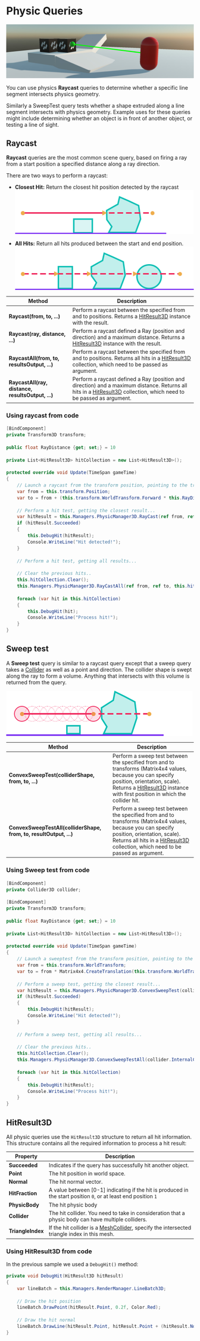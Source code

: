 # Physic Queries

![Raycasting](images/raycasting.jpg)

You can use physics **Raycast** queries to determine whether a specific line segment intersects physics geometry. 

Similarly a SweepTest query tests whether a shape extruded along a line segment intersects with physics geometry. Example uses for these queries might include determining whether an object is in front of another object, or testing a line of sight. 


## Raycast

**Raycast** queries are the most common scene query, based on firing a ray from a start position a specified distance along a ray direction.

There are two ways to perform a raycast:

* **Closest Hit:** Return the closest hit position detected by the raycast<br/>
![Raycast](images/raycast.png)

* **All Hits:** Return all hits produced between the start and end position.<br/>
![RaycastAll](images/raycastAll.png)


| Method | Description |
| --- | --- |
| **Raycast(from, to, ...)** |  Perform a raycast between the specified from and to positions. Returns a [HitResult3D](#hitresult3d) instance with the result. |
| **Raycast(ray, distance, ...)** |  Perform a raycast defined a Ray (position and direction) and a maximum distance. Returns a [HitResult3D](#hitresult3d) instance with the result. |
| **RaycastAll(from, to, resultsOutput, ...)** |  Perform a raycast between the specified from and to positions. Returns all hits in a [HitResult3D](#hitresult3d) collection, which need to be passed as argument. |
| **RaycastAll(ray, distance, resultsOutput, ...)** |  Perform a raycast defined a Ray (position and direction) and a maximum distance. Returns all hits in a [HitResult3D](#hitresult3d) collection, which need to be passed as argument. |

### Using raycast from code

```csharp
[BindComponent]
private Transform3D transform;

public float RayDistance {get; set;} = 10

private List<HitResult3D> hitCollection = new List<HitResult3D>();

protected override void Update(TimeSpan gameTime)
{
    // Launch a raycast from the transform position, pointing to the transform forward...
    var from = this.transform.Position;
    var to = from + (this.transform.WorldTransform.Forward * this.RayDistance);
    
    // Perform a hit test, getting the closest result...
    var hitResult = this.Managers.PhysicManager3D.RayCast(ref from, ref to);
    if (hitResult.Succeeded)
    {
        this.DebugHit(hitResult);
        Console.WriteLine("Hit detected!");
    }

    // Perform a hit test, getting all results...
    
    // Clear the previous hits..
    this.hitCollection.Clear();
    this.Managers.PhysicManager3D.RayCastAll(ref from, ref to, this.hitCollection);

    foreach (var hit in this.hitCollection)
    {
        this.DebugHit(hit);
        Console.WriteLine("Process hit!");
    }    
}
```

## Sweep test

A **Sweep test** query is similar to a raycast query except that a sweep query takes a [Collider](colliders/index.md) as well as a point and direction. The collider shape is swept along the ray to form a volume. Anything that intersects with this volume is returned from the query.

![Sweeptest](images/sweep_test.png)

| Method | Description |
| --- | --- |
| **ConvexSweepTest(colliderShape, from, to, ...)** |  Perform a sweep test between the specified from and to transforms (Matrix4x4 values, because you can specify position, orientation, scale). Returns a [HitResult3D](#hitresult3d) instance with first position in which the collider hit. |
| **ConvexSweepTestAll(colliderShape, from, to, resultOutput, ...)** |  Perform a sweep test between the specified from and to transforms (Matrix4x4 values, because you can specify position, orientation, scale). Returns all hits in a [HitResult3D](#hitresult3d) collection, which need to be passed as argument. |

### Using Sweep test from code

```csharp
[BindComponent]
private Collider3D collider;

[BindComponent]
private Transform3D transform;

public float RayDistance {get; set;} = 10

private List<HitResult3D> hitCollection = new List<HitResult3D>();

protected override void Update(TimeSpan gameTime)
{
    // Launch a sweeptest from the transform position, pointing to the transform forward...
    var from = this.transform.WorldTransform;
    var to = from * Matrix4x4.CreateTranslation(this.transform.WorldTransform.Forward * this.RayDistance);

    // Perform a sweep test, getting the closest result...
    var hitResult = this.Managers.PhysicManager3D.ConvexSweepTest(collider.InternalColliderShape,ref from, ref to);
    if (hitResult.Succeeded)
    {
        this.DebugHit(hitResult);
        Console.WriteLine("Hit detected!");
    }

    // Perform a sweep test, getting all results...

    // Clear the previous hits..
    this.hitCollection.Clear();
    this.Managers.PhysicManager3D.ConvexSweepTestAll(collider.InternalColliderShape, ref from, ref to, this.hitCollection);

    foreach (var hit in this.hitCollection)
    {
        this.DebugHit(hitResult);
        Console.WriteLine("Process hit!");
    }  
}
```

## HitResult3D

All physic queries use the `HitResult3D` structure to return all hit information. This structure contains all the required information to process a hit result:

| Property | Description |
| --- | --- |
| **Succeeded** | Indicates if the query has successfully hit another object. |
| **Point** | The hit position in world space. |
| **Normal** | The hit normal vector. |
| **HitFraction** | A value between [0-1] indicating if the hit is produced  in the start position `0`, or at least end position `1` |
| **PhysicBody** | The hit physic body |
| **Collider** | The hit collider. You need to take in consideration that a physic body can have multiple colliders. |
| **TriangleIndex** | If the hit collider is a [MeshCollider](colliders/mesh_collider.md), specify the intersected triangle index in this mesh. |

### Using HitResult3D from code

In the previous sample we used a `DebugHit()` method:

```csharp
private void DebugHit(HitResult3D hitResult)
{
    var lineBatch = this.Managers.RenderManager.LineBatch3D;
    
    // Draw the hit position
    lineBatch.DrawPoint(hitResult.Point, 0.2f, Color.Red);

    // Draw the hit normal
    lineBatch.DrawLine(hitResult.Point, hitResult.Point + (hitResult.Normal * 0.5f), Color.Yellow);
}
```